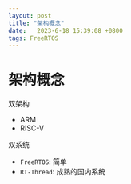 ```yaml
---
layout: post
title: "架构概念" 
date:   2023-6-18 15:39:08 +0800
tags: FreeRTOS
---
```


# 架构概念

双架构

+   ARM
+   RISC-V

双系统

+   `FreeRTOS`: 简单
+   `RT-Thread`: 成熟的国内系统































